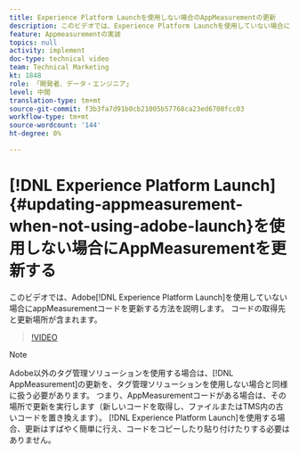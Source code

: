 ```yaml
---
title: Experience Platform Launchを使用しない場合のAppMeasurementの更新
description: このビデオでは、Experience Platform Launchを使用していない場合にappMeasurementコードを更新する方法を説明します。 コードの取得先と更新場所が含まれます。
feature: Appmeasurementの実装
topics: null
activity: implement
doc-type: technical video
team: Technical Marketing
kt: 1848
role: 「開発者、データ・エンジニア」
level: 中間
translation-type: tm+mt
source-git-commit: f3b3fa7d91b0cb21005b57768ca23ed6700fcc03
workflow-type: tm+mt
source-wordcount: '144'
ht-degree: 0%

---
```



# [!DNL Experience Platform Launch] {#updating-appmeasurement-when-not-using-adobe-launch}を使用しない場合にAppMeasurementを更新する

このビデオでは、Adobe[!DNL Experience Platform Launch]を使用していない場合にappMeasurementコードを更新する方法を説明します。 コードの取得先と更新場所が含まれます。

>[!VIDEO](https://video.tv.adobe.com/v/25913/?quality=12)

>[!NOTE]
>
>Adobe以外のタグ管理ソリューションを使用する場合は、[!DNL AppMeasurement]の更新を、タグ管理ソリューションを使用しない場合と同様に扱う必要があります。 つまり、AppMeasurementコードがある場合は、その場所で更新を実行します（新しいコードを取得し、ファイルまたはTMS内の古いコードを置き換えます）。 [!DNL Experience Platform Launch]を使用する場合、更新はすばやく簡単に行え、コードをコピーしたり貼り付けたりする必要はありません。
